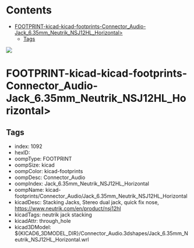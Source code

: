 



Contents
========

* [FOOTPRINT-kicad-kicad-footprints-Connector_Audio-Jack_6.35mm_Neutrik_NSJ12HL_Horizontal>](#footprint-kicad-kicad-footprints-connector_audio-jack_635mm_neutrik_nsj12hl_horizontal)
	* [Tags](#tags)
  
![][im]
# FOOTPRINT-kicad-kicad-footprints-Connector_Audio-Jack_6.35mm_Neutrik_NSJ12HL_Horizontal>

## Tags

- index: 1092
- hexID: 
- oompType: FOOTPRINT
- oompSize: kicad
- oompColor: kicad-footprints
- oompDesc: Connector_Audio
- oompIndex: Jack_6.35mm_Neutrik_NSJ12HL_Horizontal
- oompName: kicad-footprints/Connector_Audio/Jack_6.35mm_Neutrik_NSJ12HL_Horizontal
- kicadDesc: Stacking Jacks, Stereo dual jack, quick fix nose, https://www.neutrik.com/en/product/nsj12hl
- kicadTags: neutrik jack stacking
- kicadAttr: through_hole
- kicad3DModel: ${KICAD6_3DMODEL_DIR}/Connector_Audio.3dshapes/Jack_6.35mm_Neutrik_NSJ12HL_Horizontal.wrl



[im]: image.png
